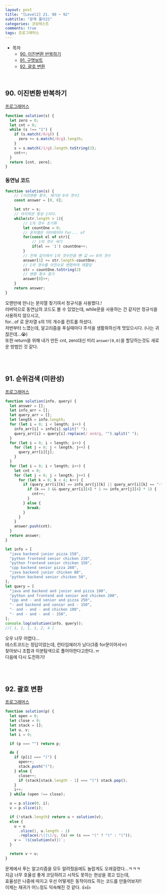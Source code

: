 ```yaml
---
layout: post
title: "[Level2] 21. 90 ~ 92"
subtitle: "문제 풀이21"
categories: 코딩테스트
comments: true
tags: 프로그래머스
---
```


- 목차
  - [90. 이진변환 반복하기](#)
  - [91. 구명보트](#)
  - [92. 괄호 변환](#)

<br>

## 90. 이진변환 반복하기

[프로그래머스](https://programmers.co.kr/learn/courses/30/lessons/70129) <br>


```js
function solution(s) {
  let zero = 0;
  let cnt = 0;
  while (s !== "1") {
    if (s.match(/0/g)) {
      zero += s.match(/0/g).length;
    }
    s = s.match(/1/g).length.toString(2);
    cnt++;
  }
  return [cnt, zero];
}
```

### 동연님 코드

```js
function solution(s) {
    // [이진변환 횟수, 제거된 0의 갯수]
    const answer = [0, 0];

    let str = s;
    // 마지막은 항상 1이다.
    while(str.length > 1){
        // 1의 갯수 초기화
        let countOne = 0;
        // 문자열은 이터레이터 for... of
        for(const el of str){
            // 1의 갯수 세기
            if(el == '1') countOne++;
        }
        // 전체 길이에서 1의 갯수만큼 뺀 값 => 0의 갯수
        answer[1] += str.length-countOne;
        // 1의 갯수를 이진수로 변환하여 재할당
        str = countOne.toString(2)
        // 변환 횟수 증가
        answer[0]++;
    }
    return answer;
}
```

오랜만에 만나는 문자열 찾기여서 정규식을 사용했다.!<br>
러버덕으로 동연님의 코드도 볼 수 있었는데, while문을 사용하는 건 같지만 정규식을 사용하지 않으시고,<br>
for...of 로 문자열 s의 1의 개수를 컨트롤 하셨다.<br>
저번부터 느꼈는데, 알고리즘을 푸실때마다 주석을 생활화하신게 멋있으시다. (나는 귀찮은데...😭)<br>
또한 return을 위해 내가 만든 cnt, zero대신 미리 `answer[0,0]`을 할당하는것도 새로운 방법인 것 같다.<br>

<br><br>


## 91. 순위검색 (미완성)

[프로그래머스](https://programmers.co.kr/learn/courses/30/lessons/72412) <br>


```js
function solution(info, query) {
  let answer = [];
  let info_arr = [];
  let query_arr = [];
  let length = info.length;
  for (let i = 0; i < length; i++) {
    info_arr[i] = info[i].split(" ");
    query_arr[i] = query[i].replace(/ and/g, "").split(" ");
  }
  for (let i = 0; i < length; i++) {
    for (let j = 0; j < length; j++) {
      query_arr[i][j];
    }
  }
  for (let i = 0; i < length; i++) {
    let cnt = 0;
    for (let j = 0; j < length; j++) {
      for (let k = 0; k < 4; k++) {
        if (query_arr[i][k] == info_arr[j][k] || query_arr[i][k] == "-") {
          if (k == 3 && query_arr[i][4] * 1 <= info_arr[j][4] * 1) {
            cnt++;
          }
        } else {
          break;
        }
      }
    }
    answer.push(cnt);
  }
  return answer;
}

let info = [
  "java backend junior pizza 150",
  "python frontend senior chicken 210",
  "python frontend senior chicken 150",
  "cpp backend senior pizza 260",
  "java backend junior chicken 80",
  "python backend senior chicken 50",
];
let query = [
  "java and backend and junior and pizza 100",
  "python and frontend and senior and chicken 200",
  "cpp and - and senior and pizza 250",
  "- and backend and senior and - 150",
  "- and - and - and chicken 100",
  "- and - and - and - 150",
];
console.log(solution(info, query));
//[ 1, 1, 1, 1, 2, 4 ]

```

오우 너무 어렵다...<br>
테스트코드는 정답이었는데, 런타임에러가 났다(3중 for문이어서ㅠ)<br>
찾아보니 조합과 이분탐색으로 풀어야한다고한다..ㅠ<br>
다음에 다시 도전하기!<br>

<br><br>


## 92. 괄호 변환
[프로그래머스](https://programmers.co.kr/learn/courses/30/lessons/60058) <br>

```js
function solution(p) {
  let open = 0;
  let close = 0;
  let stack = [];
  let u, v;
  let i = 0;

  if (p === "") return p;

  do {
    if (p[i] === "(") {
      open++;
      stack.push("(");
    } else {
      close++;
      if (stack[stack.length - 1] === "(") stack.pop();
    }
    i++;
  } while (open !== close);

  u = p.slice(0, i);
  v = p.slice(i);

  if (!stack.length) return u + solution(v);
  else {
    u = u
      .slice(1, u.length - 1)
      .replace(/\(|\)/g, (s) => (s === "(" ? ")" : "("));
    v = `(${solution(v)})`;
  }

  return v + u;
}

```

문제에서 푸는 알고리즘을 모두 알려줬음에도 놀랍게도 오래걸렸다...ㅋㅋㅋ<br>
지금 너무 호율성 좋게 코딩하려고 시작도 못하는 현상을 겪고 있는데,<br>
효율성은 나중에 따지고 우선 어떻게든 동작이라도 하는 코드를 만들어보자!!<br>
이제는 재귀가 어느정도 익숙해진 것 같다. 👍👍

